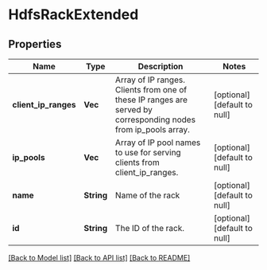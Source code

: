 # HdfsRackExtended

## Properties
Name | Type | Description | Notes
------------ | ------------- | ------------- | -------------
**client_ip_ranges** | **Vec<String>** | Array of IP ranges. Clients from one of these IP ranges are served by corresponding nodes from ip_pools array. | [optional] [default to null]
**ip_pools** | **Vec<String>** | Array of IP pool names to use for serving clients from client_ip_ranges. | [optional] [default to null]
**name** | **String** | Name of the rack | [optional] [default to null]
**id** | **String** | The ID of the rack. | [optional] [default to null]

[[Back to Model list]](../README.md#documentation-for-models) [[Back to API list]](../README.md#documentation-for-api-endpoints) [[Back to README]](../README.md)


